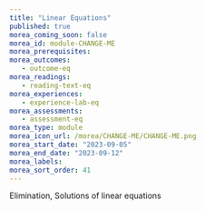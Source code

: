 ```yaml
---
title: "Linear Equations"
published: true
morea_coming_soon: false
morea_id: module-CHANGE-ME
morea_prerequisites:
morea_outcomes:
   - outcome-eq
morea_readings:
   - reading-text-eq
morea_experiences:
   - experience-lab-eq
morea_assessments:
   - assessment-eq
morea_type: module
morea_icon_url: /morea/CHANGE-ME/CHANGE-ME.png
morea_start_date: "2023-09-05"
morea_end_date: "2023-09-12"
morea_labels:
morea_sort_order: 41
---
```


Elimination, Solutions of linear equations

